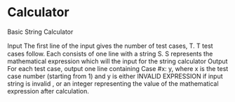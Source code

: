 # Calculator
Basic String Calculator

Input
The	ﬁrst	line	of	the	input	gives	the	number	of	test	cases,	T.	T	test	cases follow.	Each	consists	of	one	line	with	a	string	S.	S	represents	the mathematical	expression	which	will	the	input	for	the	string	calculator
Output
For	each	test	case,	output	one	line	containing	Case	#x:	y,	where	x	is	the test	case	number	(starting	from	1)	and	y	is	either	INVALID	EXPRESSION	if input	string	is	invalid	,	or	an	integer	representing	the	value	of	the mathematical	expression	after	calculation.

